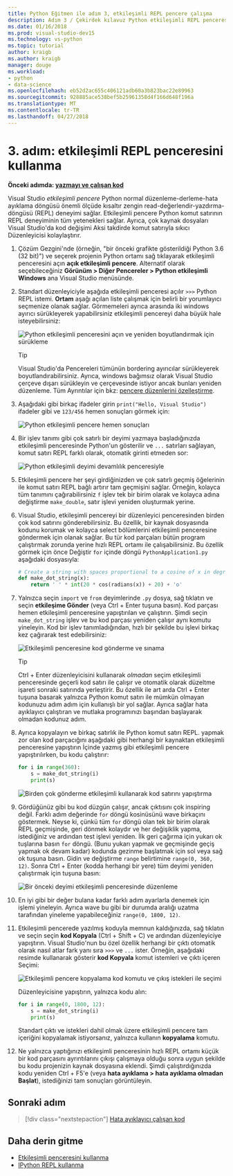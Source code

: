 ```yaml
---
title: Python Eğitmen ile adım 3, etkileşimli REPL pencere çalışma
description: Adım 3 / Çekirdek kılavuz Python etkileşimli REPL penceresi kapsayan Visual Studio'da Python yeteneklerini.
ms.date: 01/16/2018
ms.prod: visual-studio-dev15
ms.technology: vs-python
ms.topic: tutorial
author: kraigb
ms.author: kraigb
manager: douge
ms.workload:
- python
- data-science
ms.openlocfilehash: eb52d2ac655c406121adb60a3b823bac22e89963
ms.sourcegitcommit: 928885ace538bef5b25961358d4f166d648f196a
ms.translationtype: MT
ms.contentlocale: tr-TR
ms.lasthandoff: 04/27/2018
---
```

# <a name="step-3-using-the-interactive-repl-window"></a>3. adım: etkileşimli REPL penceresini kullanma

**Önceki adımda: [yazmayı ve çalışan kod](tutorial-working-with-python-in-visual-studio-step-02-writing-code.md)**

Visual Studio *etkileşimli pencere* Python normal düzenleme-derleme-hata ayıklama döngüsü önemli ölçüde kısaltır zengin read-değerlendir-yazdırma-döngüsü (REPL) deneyimi sağlar. Etkileşimli pencere Python komut satırının REPL deneyiminin tüm yetenekleri sağlar. Ayrıca, çok kaynak dosyaları Visual Studio'da kod değişimi Aksi takdirde komut satırıyla sıkıcı Düzenleyicisi kolaylaştırır.

1. Çözüm Gezgini'nde (örneğin, "bir önceki grafikte gösterildiği Python 3.6 (32 bit)") ve seçerek projenin Python ortamı sağ tıklayarak etkileşimli penceresini açın **açık etkileşimli pencere**. Alternatif olarak seçebileceğiniz **Görünüm > Diğer Pencereler > Python etkileşimli Windows** ana Visual Studio menüsünde.

1. Standart düzenleyiciyle aşağıda etkileşimli penceresi açılır `>>>` Python REPL istemi. **Ortam** aşağı açılan liste çalışmak için belirli bir yorumlayıcı seçmenize olanak sağlar. Görmemeleri ayrıca arasında iki windows ayırıcı sürükleyerek yapabilirsiniz etkileşimli pencereyi daha büyük hale isteyebilirsiniz:

    ![Python etkileşimli penceresini açın ve yeniden boyutlandırmak için sürükleme](media/vs-getting-started-python-11-interactive1b.png)

    > [!Tip]
    > Visual Studio'da Pencereleri tümünün bordering ayırıcılar sürükleyerek boyutlandırabilirsiniz. Ayrıca, windows bağımsız olarak Visual Studio çerçeve dışarı sürükleyin ve çerçevesinde istiyor ancak bunları yeniden düzenleme. Tüm Ayrıntılar için bkz: [pencere düzenlerini özelleştirme](../ide/customizing-window-layouts-in-visual-studio.md).

1. Aşağıdaki gibi birkaç ifadeler girin `print("Hello, Visual Studio")` ifadeler gibi ve `123/456` hemen sonuçları görmek için:

    ![Python etkileşimli pencere hemen sonuçları](media/vs-getting-started-python-12-interactive2.png)

1. Bir işlev tanımı gibi çok satırlı bir deyimi yazmaya başladığınızda etkileşimli penceresinde Python'un gösterilir ve `...` satırları sağlayan, komut satırı REPL farklı olarak, otomatik girinti etmeden sor:

    ![Python etkileşimli deyimi devamlılık penceresiyle](media/vs-getting-started-python-13-interactive3.png)

1. Etkileşimli pencere her şeyi girdiğinizden ve çok satırlı geçmiş öğelerinin ile komut satırı REPL bağlı artırır tam geçmişini sağlar. Örneğin, kolayca tüm tanımını çağırabilirsiniz `f` işlev tek bir birim olarak ve kolayca adına değiştirme `make_double`, satır işlevi yeniden oluşturmak yerine.

1. Visual Studio, etkileşimli pencereyi bir düzenleyici penceresinden birden çok kod satırını gönderebilirsiniz. Bu özellik, bir kaynak dosyasında kodunu korumak ve kolayca select bölümlerini etkileşimli penceresine göndermek için olanak sağlar. Bu tür kod parçaları bütün program çalıştırmak zorunda yerine hızlı REPL ortamı ile çalışabilirsiniz. Bu özellik görmek için önce Değiştir `for` içinde döngü `PythonApplication1.py` aşağıdaki dosyasıyla:

    ```python
    # Create a string with spaces proportional to a cosine of x in degrees
    def make_dot_string(x):
        return ' ' * int(20 * cos(radians(x)) + 20) + 'o'
    ```

1. Yalnızca seçin `import` ve `from` deyimlerinde `.py` dosya, sağ tıklatın ve seçin **etkileşime Gönder** (veya Ctrl + Enter tuşuna basın). Kod parçası hemen etkileşimli penceresine yapıştırılan ve çalıştırın. Şimdi seçin `make_dot_string` işlev ve bu kod parçası yeniden çalışır aynı komutu yineleyin. Kod bir işlev tanımladığından, hızlı bir şekilde bu işlevi birkaç kez çağırarak test edebilirsiniz:

    ![Etkileşimli penceresine kod gönderme ve sınama](media/vs-getting-started-python-14-interactive4.png)

    > [!Tip]
    > Ctrl + Enter düzenleyicisini kullanarak *olmadan* seçim etkileşimli penceresinde geçerli kod satırı ile çalışır ve otomatik olarak düzeltme işareti sonraki satırında yerleştirir. Bu özellik ile art arda Ctrl + Enter tuşuna basarak yalnızca Python komut satırı ile mümkün olmayan kodunuzu adım adım için kullanışlı bir yol sağlar. Ayrıca sağlar hata ayıklayıcı çalıştıran ve mutlaka programınızı başından başlayarak olmadan kodunuz adım.

1. Ayrıca kopyalayın ve birkaç satırlık ile Python komut satırı REPL. yapmak zor olan kod parçacığını aşağıdaki gibi herhangi bir kaynaktan etkileşimli penceresine yapıştırın İçinde yazmış gibi etkileşimli pencere yapıştırılırken, bu kodu çalıştırır:

    ```python
    for i in range(360):
        s = make_dot_string(i)
        print(s)
    ```

    ![Birden çok gönderme etkileşimli kullanarak kod satırını yapıştırma](media/vs-getting-started-python-15-interactive5.png)

1. Gördüğünüz gibi bu kod düzgün çalışır, ancak çıktısını çok inspiring değil. Farklı adım değerinde `for` döngü kosinüsünü wave birkaçını göstermek. Neyse ki, çünkü tüm `for` döngü olan tek bir birim olarak REPL geçmişinde, geri dönmek kolaydır ve her değişiklik yapma, istediğiniz ve ardından test işlevi yeniden. İlk geri çağırma için yukarı ok tuşlarına basın `for` döngü. (Bunu yukarı yapmak ve geçmişinde geçiş yapmak ok devam kadar) kodunda gezinme başlatmak için sol veya sağ ok tuşuna basın. Gidin ve değiştirme `range` belirtimine `range(0, 360, 12)`. Sonra Ctrl + Enter (kodda herhangi bir yere) tüm deyimi yeniden çalıştırmak için tuşuna basın:

    ![Bir önceki deyimi etkileşimli penceresinde düzenleme](media/vs-getting-started-python-16-interactive6.png)

1. En iyi gibi bir değer bulana kadar farklı adım ayarlarla denemek için işlemi yineleyin. Ayrıca wave bu gibi bir durumda aralığı uzatma tarafından yineleme yapabileceğiniz `range(0, 1800, 12)`.
 
1. Etkileşimli pencerede yazılmış koduyla memnun kaldığınızda, sağ tıklatın ve seçin seçin **kod Kopyala** (Ctrl + Shift + C) ve ardından düzenleyiciye yapıştırın. Visual Studio'nun bu özel özellik herhangi bir çıktı otomatik olarak nasıl atlar fark yanı sıra `>>>` ve `...` ister. Örneğin, aşağıdaki resimde kullanarak gösterir **kod Kopyala** komut istemleri ve çıktı içeren Seçimi:

    ![Etkileşimli pencere kopyalama kod komutu ve çıkış istekleri ile seçimi](media/vs-getting-started-python-17-interactive7.png)

    Düzenleyicisine yapıştırın, yalnızca kodu alın:

    ```python
    for i in range(0, 1800, 12):
        s = make_dot_string(i)
        print(s)
    ```

    Standart çıktı ve istekleri dahil olmak üzere etkileşimli pencere tam içeriğini kopyalamak istiyorsanız, yalnızca kullanın **kopyalama** komutu.

1. Ne yalnızca yaptığınızı etkileşimli penceresinin hızlı REPL ortamı küçük bir kod parçasını ayrıntılarını çıkışı çalışmaya olduğu sonra uygun şekilde bu kodu projenizin kaynak dosyasına eklendi. Şimdi çalıştırdığınızda kodu yeniden Ctrl + F5'e (veya **hata ayıklama > hata ayıklama olmadan Başlat**), istediğinizi tam sonuçları görüntüleyin.

## <a name="next-step"></a>Sonraki adım

> [!div class="nextstepaction"]
> [Hata ayıklayıcı çalışan kod](tutorial-working-with-python-in-visual-studio-step-04-debugging.md)

## <a name="going-deeper"></a>Daha derin gitme

- [Etkileşimli penceresini kullanma](python-interactive-repl-in-visual-studio.md)
- [IPython REPL kullanma](interactive-repl-ipython.md)
